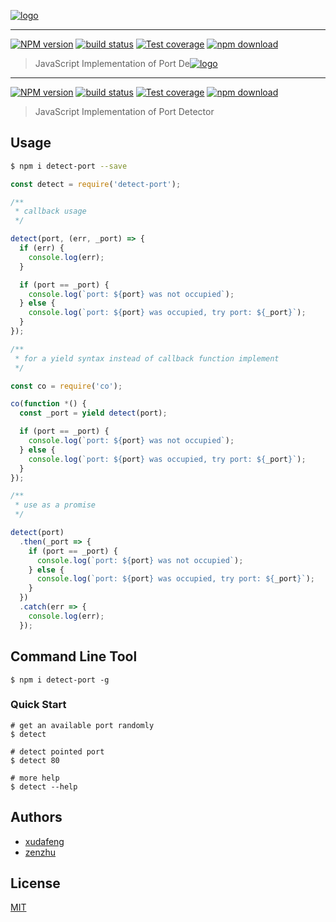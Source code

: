 [![logo][logo-image]][logo-url]

---

[![NPM version][npm-image]][npm-url]
[![build status][travis-image]][travis-url]
[![Test coverage][codecov-image]][codecov-url]
[![npm download][download-image]][download-url]

[logo-image]: ./logo.png
[logo-url]: https://npmjs.org/package/detect-port
[npm-image]: https://img.shields.io/npm/v/detect-port.svg?style=flat-square
[npm-url]: https://npmjs.org/package/detect-port
[travis-image]: https://img.shields.io/travis/node-modules/detect-port.svg?style=flat-square
[travis-url]: https://travis-ci.org/node-modules/detect-port
[codecov-image]: https://codecov.io/gh/node-modules/detect-port/branch/master/graph/badge.svg
[codecov-url]: https://codecov.io/gh/node-modules/detect-port
[download-image]: https://img.shields.io/npm/dm/detect-port.svg?style=flat-square
[download-url]: https://npmjs.org/package/detect-port

> JavaScript Implementation of Port De[![logo][logo-image]][logo-url]

---

[![NPM version][npm-image]][npm-url]
[![build status][travis-image]][travis-url]
[![Test coverage][codecov-image]][codecov-url]
[![npm download][download-image]][download-url]

[logo-image]: ./logo.png
[logo-url]: https://npmjs.org/package/detect-port
[npm-image]: https://img.shields.io/npm/v/detect-port.svg?style=flat-square
[npm-url]: https://npmjs.org/package/detect-port
[travis-image]: https://img.shields.io/travis/node-modules/detect-port.svg?style=flat-square
[travis-url]: https://travis-ci.org/node-modules/detect-port
[codecov-image]: https://codecov.io/gh/node-modules/detect-port/branch/master/graph/badge.svg
[codecov-url]: https://codecov.io/gh/node-modules/detect-port
[download-image]: https://img.shields.io/npm/dm/detect-port.svg?style=flat-square
[download-url]: https://npmjs.org/package/detect-port

> JavaScript Implementation of Port Detector

## Usage

```bash
$ npm i detect-port --save
```

```js
const detect = require('detect-port');

/**
 * callback usage
 */

detect(port, (err, _port) => {
  if (err) {
    console.log(err);
  }

  if (port == _port) {
    console.log(`port: ${port} was not occupied`);
  } else {
    console.log(`port: ${port} was occupied, try port: ${_port}`);
  }
});

/**
 * for a yield syntax instead of callback function implement
 */

const co = require('co');

co(function *() {
  const _port = yield detect(port);

  if (port == _port) {
    console.log(`port: ${port} was not occupied`);
  } else {
    console.log(`port: ${port} was occupied, try port: ${_port}`);
  }
});

/**
 * use as a promise
 */

detect(port)
  .then(_port => {
    if (port == _port) {
      console.log(`port: ${port} was not occupied`);
    } else {
      console.log(`port: ${port} was occupied, try port: ${_port}`);
    }
  })
  .catch(err => {
    console.log(err);
  });

```

## Command Line Tool

```shell
$ npm i detect-port -g
```

### Quick Start

```shell
# get an available port randomly
$ detect

# detect pointed port
$ detect 80

# more help
$ detect --help
```

## Authors

- [xudafeng](//github.com/xudafeng)
- [zenzhu](//github.com/zenzhu)

## License

[MIT](LICENSE)
